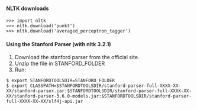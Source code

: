 #### NLTK downloads

```
>>> import nltk
>>> nltk.download('punkt')
>>> nltk.download('averaged_perceptron_tagger')
```

#### Using the Stanford Parser (with nltk 3.2.1)

1. Download the stanford parser from the official site.
2. Unzip the file in STANFORD_FOLDER
3. Run:
```
$ export STANFORDTOOLSDIR=STANFORD_FOLDER
$ export CLASSPATH=$STANFORDTOOLSDIR/stanford-parser-full-XXXX-XX-XX/stanford-parser.jar:$STANFORDTOOLSDIR/stanford-parser-full-XXXX-XX-XX/stanford-parser-3.6.0-models.jar:$STANFORDTOOLSDIR/stanford-parser-full-XXXX-XX-XX/slf4j-api.jar
```
